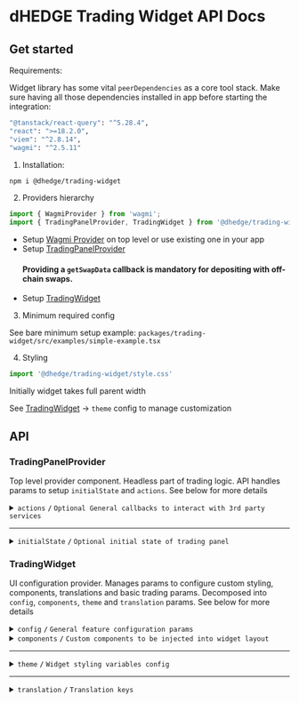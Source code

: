 # dHEDGE Trading Widget API Docs

## Get started

Requirements:

Widget library has some vital `peerDependencies` as a core tool stack. Make sure having all those dependencies installed in app before starting the integration:

```bash
"@tanstack/react-query": "^5.28.4",
"react": ">=18.2.0",
"viem": "^2.8.14",
"wagmi": "^2.5.11"
```

1. Installation:

```bash
npm i @dhedge/trading-widget
```
2. Providers hierarchy

```typescript jsx
import { WagmiProvider } from 'wagmi';
import { TradingPanelProvider, TradingWidget } from '@dhedge/trading-widget';
```

- Setup [Wagmi Provider](https://wagmi.sh/react/api/WagmiProvider) on top level or use existing one in your app
- Setup [TradingPanelProvider](#tradingpanelprovider)
  #### Providing a `getSwapData` callback is mandatory for depositing with off-chain swaps.
- Setup [TradingWidget](#tradingwidget)

3. Minimum required config

See bare minimum setup example: `packages/trading-widget/src/examples/simple-example.tsx`

4. Styling

```typescript jsx
import '@dhedge/trading-widget/style.css'
```

Initially widget takes full parent width

See [TradingWidget](#tradingwidget) -> `theme` config to manage customization

## API

### TradingPanelProvider

Top level provider component. Headless part of trading logic. API handles params to setup `initialState` and `actions`. See below for more details 

<details>
<summary><code>actions</code> <code><b>/</b></code> <code>Optional General callbacks to interact with 3rd party services</code></summary>

> | name                                  | type                                                                                                                                                                                                                                                                                     | default value | description                                                                       |
> |---------------------------------------|------------------------------------------------------------------------------------------------------------------------------------------------------------------------------------------------------------------------------------------------------------------------------------------|---------------|-----------------------------------------------------------------------------------|
> | `onUpdateSendTokenInput`              | (payload: Partial\<{ address: `Address`; symbol: `string`; value: `string`; decimals: `number`; isLoading?: `boolean` }\>) => void                                                                                                                                                       | undefined     | triggers on send token change                                                     |
> | `onUpdateTradingSettings`             | (payload: Partial\<{ slippage: `number \| 'auto'`; minSlippage?: `number` isInfiniteAllowance: `boolean`; isMultiAssetWithdrawalEnabled: `boolean`; isMaxSlippageLoading: `boolean` }\>) => void                                                                                         | undefined     | triggers on trading settings change                                               |
> | `onSetTradingType`                    | (payload: `'deposit' \| 'withdraw'`) => void                                                                                                                                                                                                                                             | undefined     | triggers on trading type change                                                   |
> | `onUpdateTradingMeta`                 | (payload: Partial\<{ approvingStatus: `'pending' \| 'success'` }\>) => void                                                                                                                                                                                                              | undefined     | triggers on trading meta change                                                   |
> | `onUpdateTradingModal`                | (payload: Partial\<{ isOpen: `boolean`; status: `'Success' \| 'None' \| 'Mining' \|  'Wallet'` }\>) => void                                                                                                                                                                              | undefined     | triggers on trading modal change                                                  |
> | `onUpdateTransactions`                | (payload: AddTransaction \| UpdateTransaction \| RemoveTransaction) => void                                                                                                                                                                                                              | undefined     | triggers on transaction action change                                             |
> | `onTradingSettleError`                | (error: `Error`) => void                                                                                                                                                                                                                                                                 | undefined     | triggers on trading settle error                                                  |
> | `onTransactionError`                  | (error: `Error`, action: `TransactionAction` \| `undefined`, chainId?: `ChainId`, txHash?: `Address`) => void                                                                                                                                                                            | undefined     | triggers on transaction error                                                     |
> | `onTransactionSuccess`                | (data: `WaitForTransactionReceiptReturnType`, action: `TransactionAction` \| `undefined`, link?: `string`) => void                                                                                                                                                                       | undefined     | triggers on transaction success                                                   |
> | `onTransactionEstimationError`        | (error: `EstimationError`, address: `Address`, chainId?: `ChainId`, account?: `Address`) => void                                                                                                                                                                                         | undefined     | triggers on transaction estimation error                                          |
> | `onTokenSelector`                     | (payload: { isOpen: `boolean`; entity: `'token' \| 'pool'` }) => void                                                                                                                                                                                                                    | undefined     | triggers on token selector change                                                 |
> | `onLog`                               | (eventName: `string`, payload?: `Record<string, unknown>`) => void                                                                                                                                                                                                                       | undefined     | triggers on log event                                                             |
> | `onSimulateTransaction`               | (payload: { chainId: `ChainId`; from: `Address`: to: `Address`; input: `string`; gas: `number`; value?: `string` }) => Promise<{ link?: `string`; simulation: { status: `boolean`; error_message: `string` } } \| null>                                                                  | undefined     | triggers to simulate transaction and get error details after failed tx estimation |
> | `getSwapData`                         | ({ signal: `AbortSignal`, variables: { chainId: `number`; sourceAddress: `Address`; destinationAddress: `Address`; walletAddress: `Address`; fromAddress: `Address`; amount: `string`; slippage: `string` } }) => Promise<{ dstAmount: `string`; tx: { { data: `string` } } } } \| null> | undefined     | provides off chain swap data based on send token value                            |

###### Source: `packages/trading-widget/src/core-kit/providers/index.tsx`
###### Default values: `undefined`
</details>

------------------------------------------------------------------------------------------

<details>
<summary><code>initialState</code> <code><b>/</b></code> <code>Optional initial state of trading panel</code></summary>

> | name               | type                                                                                                                                                                                                                                     | default value                                                                                                              | description                                                                                     |
> |--------------------|------------------------------------------------------------------------------------------------------------------------------------------------------------------------------------------------------------------------------------------|----------------------------------------------------------------------------------------------------------------------------|-------------------------------------------------------------------------------------------------|
> | `poolAddress`      | Address                                                                                                                                                                                                                                  | `AddressZero`                                                                                                              | Current active pool address                                                                     |
> | `poolConfigMap`    | Record<Address, PoolConfig>                                                                                                                                                                                                              | `{}`                                                                                                                       | Map of pool configs available for trading                                                       |
> | `settings`         | { slippage: `number \| 'auto'`; minSlippage?: `number`; isInfiniteAllowance: `boolean`; isMultiAssetWithdrawalEnabled: `boolean`; isMaxSlippageLoading: `boolean` }                                                                      | { slippage: `'auto'`; isInfiniteAllowance: `false`; isMultiAssetWithdrawalEnabled: `true`; isMaxSlippageLoading: `false` } | Panel settings                                                                                  |
> | `type`             | 'deposit' \| 'withdraw'                                                                                                                                                                                                                  | `'deposit'`                                                                                                                | Trading type                                                                                    |
> | `input`            | { sendToken: { address: `Address`; symbol: `string`; value: `string`; decimals: `number`; isLoading?: `boolean` }; receiveToken: { address: `Address`; symbol: `string`; value: `string`; decimals: `number`; isLoading?: `boolean` }  } | `poolConfigMap[poolAddress]`                                                                                               | Send/receive tokens pair                                                                        |
> | `entryFee`         | { deposit: `number`; depositWithCustomCooldown: `number`; }                                                                                                                                                                              | { deposit: `0`; depositWithCustomCooldown: `0.1` }                                                                         | Entry fee config map                                                                            |
> | `meta`             | { approvingStatus?: `'pending' \| 'success'` }                                                                                                                                                                                           | `{}`                                                                                                                       | Trading meta info                                                                               |
> | `modal`            | { isOpen: `boolean`; status: `'Success' \| 'None' \| 'Mining' \|  'Wallet'`; action: `'deposit' \| 'withdraw' \| 'approve  \| 'oraclesUpdate'`; link?: `string`; sendToken: TradingToken \| null; receiveToken: TradingToken \| null }   | `{ isOpen: `false`,status: `'None'`, receiveToken: `null`, sendToken: `null` }`                                            | Trading modal state                                                                             |
> | `transactions`     | { action: `'deposit' \| 'withdraw' \| 'approve'`; symbol: `string`; chainId: `ChainId`; txHash?: `Address` }[]                                                                                                                           | `[]`                                                                                                                       | Pending transactions                                                                            |
> | `poolFallbackData` | { address: `Address`; managerLogicAddress?: `Address`; poolCompositions: `PoolComposition[]`; tokenPrice?: `string`; apy?: { value: `number`; currency: `'USD' \| 'ETH'`  }     }                                                        | { address: `AddressZero` }                                                                                                 | Current active pool fallback data to override or extend contract's response                     |
> | `defaultChainId`   | number (optional)                                                                                                                                                                                                                        | undefined                                                                                                                  | Chain id that will be returned from useNetwork wagmi hook when connected to unsupported network |

###### Source: `packages/trading-widget/src/core-kit/providers/index.tsx`
###### Default values: `packages/trading-widget/src/core-kit/providers/index.tsx`
</details>

### TradingWidget

UI configuration provider. Manages params to configure custom styling, components, translations and basic trading params. Decomposed into `config`, `components`, `theme` and `translation` params. See below for more details

<details>
<summary><code>config</code> <code><b>/</b></code> <code>General feature configuration params</code></summary>

##### params

> | name                               | type                                                           | default value                | description                                                                                                                                         |
> |------------------------------------|----------------------------------------------------------------|------------------------------|-----------------------------------------------------------------------------------------------------------------------------------------------------|
> | `isGeoBlocked`                     | `boolean`                                                      | `false`                      | Restricts depositing action button and conditionally renders GeoBlockAlert component                                                                |
> | `isSanctioned`                     | `boolean`                                                      | `false`                      | Restricts depositing action button and conditionally renders SanctionedAlert component                                                              |
> | `depositQuoteDiffWarningThreshold` | `number`                                                       | `1`                          | Deposit slippage absolute percent value warning threshold, Affects styling to warn user                                                             |
> | `depositQuoteDiffErrorThreshold`   | `number`                                                       | `3`                          | Deposit slippage absolute percent value error threshold, Affects styling to warn user                                                               |
> | `defaultWithdrawSlippageScale`     | `number[]`                                                     | `[0.1, 0.3, 0.5, 1, 1.5, 3]` | Initial withdraw slippage absolute percent. Further adjustments are available in panel settings                                                     |
> | `defaultLockTime`                  | `string`                                                       | `'24 hours'`                 | Formatted default deposit lock time to be displayed in panel (Long lockup period is used to bypass entry fee and can be managed in panel settings)  |
> | `customLockTime`                   | `string`                                                       | `'15 minutes'`               | Formatted custom deposit lock time alternative to be displayed in panel                                                                             |
> | `stablePrecision`                  | `number`                                                       | `3`                          | Number of decimals to be displayed in stables (e.g USDC balance)                                                                                    |
> | `defaultPrecision`                 | `number`                                                       | `6`                          | Number of decimals to be displayed in token values                                                                                                  |
> | `stakingChainId`                   | `number`                                                       | `10` (Optimism)              | ChainId to be used in staking logic                                                                                                                 |
> | `termsOfUseAccepted`               | `boolean`                                                      | `true`                       | Requires user to confirm terms of use by rendering DepositTermsOfUse component before deposit action                                                |
> | `standalone`                       | `boolean`                                                      | `true`                       | Handles token selection in SPA mode                                                                                                                 |
> | `chainConfig`                      | `Partial<Record<ChainId, { name: string; iconPath: string }>>` | `{}`                         | Sets map of chain `name` and `iconPath`                                                                                                             |

##### actions

> | name                                 | type                     | default value                 | description                                                                                                                                                                                                                                                                   |
> |--------------------------------------|--------------------------|-------------------------------|-------------------------------------------------------------------------------------------------------------------------------------------------------------------------------------------------------------------------------------------------------------------------------|
> | `onConnect`                          | `() => void`             | `() => {}`                    | Widget has built-in `Connect Wallet` action button that triggers `onConnect` callback assuming starting of abstract wallet connection process. After all the only requirement is to get connected wallet inside wagmi's `useAccount` hook to make trading operations possible |
> | `onAcceptTermsOfUse`                 | `() => Promise<boolean>` | `() => Promise.resolve(true)` | Callback is triggered after user's approval of Terms of Use statements assuming switching of external `config.termsOfUseAccepted` param to `true` state                                                                                                                       |

###### Source: `packages/trading-widget/src/trading-widget/providers/config-provider`
###### Default values: `packages/trading-widget/src/trading-widget/providers/config-provider/config-provider.defaults.ts`
</details>

<details>
<summary>
<code>components</code>
<code><b>/</b></code>
<code>Custom components to be injected into widget layout</code>
</summary>

> | name                   | type                                 | default value       | description                                                                                                     |
> |------------------------|--------------------------------------|---------------------|-----------------------------------------------------------------------------------------------------------------|
> | `GeoBlockAlert`        | ComponentType                        | `<GeoBlockAlert>`   | Component replaces deposit button while `isGeoBlocked` config param is set to `true`                            |
> | `SanctionedAlert`      | ComponentType                        | `<SanctionedAlert>` | Component replaces deposit button while `isSanctioned` config param is set to `true`                            |
> | `DepositMetaInfo`      | ComponentType                        | `undefined`         | Component is injected into deposit meta part of widget layout nearby TransactionOverviewDisclosure              |
> | `WithdrawMetaInfo`     | ComponentType                        | `undefined`         | Component is injected into withdraw meta part of widget layout nearby WithdrawTransactionOverviewDisclosure     |
> | `ExtraActionButton`    | ComponentType                        | `undefined`         | Component is injected below deposit action button and rendered if `isGeoBlocked` config param is set to `false` |
> | `Image`                | ComponentType<ImageProps>            | `<img>`             | Component optionally can be used to pass `nextjs` Image component to be used for assets rendering               |
> | `LogoSpinner`          | ComponentType<SVGProps<SVGElement>>  | `<Spinner>`         | Component is injected into widget pending transaction overlay. Assume using of spinning animation               |
> | `DepositTermsOfUse`    | ComponentType                        | `undefined`         | Component is injected into `TermsOfUseOverlay` to extend default terms of use statement points                  |


###### Source: `packages/trading-widget/src/trading-widget/providers/component-provider/component-provider.tsx`
###### Default values: `undefined`
</details>

------------------------------------------------------------------------------------------

<details>
<summary>
<code>theme</code>
<code><b>/</b></code>
<code>Widget styling variables config</code>
</summary>

##### global

###### color

path: `global.color[name]`

> | name                       | type       | default value                                | description                           |
> |----------------------------|------------|----------------------------------------------|---------------------------------------|
> | `colorTextPrimary`         | string     | `#ffffff`                                    | Primary text color                    |
> | `colorTextPrimaryHover`    | string     | `#ffffffCC`                                  | Primary hover text color              |
> | `colorBorderPrimary`       | string     | `global?.color?.colorTextPrimary ?? #ffffff` | Primary border color                  |
> | `colorTextSecondary`       | string     | `#9DA2AD`                                    | Secondary text color                  |
> | `colorBgPrimary`           | string     | `#1B2432`                                    | Primary bg color                      |
> | `colorBgSecondary`         | string     | `#2B313E`                                    | Secondary bg color                    |
> | `colorTextAccent`          | string     | `#ffffff`                                    | Accent text color                     |
> | `colorTextAccentHover`     | string     | `#ffffffCC`                                  | Accent hover text color               |
> | `colorBgAccentFrom`        | string     | `#73D393`                                    | Accent bg gradient `from` color       |
> | `colorBgAccentTo`          | string     | `#34855E`                                    | Accent bg gradient `to` color         |
> | `colorBgAccentFromHover`   | string     | `#73D393CC`                                  | Accent hover bg gradient `from` color |
> | `colorBgAccentToHover`     | string     | `#162435`                                    | Accent hover bg gradient `to` color   |
> | `colorTextNeutral`         | string     | `#9DA2AD80`                                  | Neutral text color                    |
> | `colorBgNeutral`           | string     | `#9DA2AD33`                                  | Neutral bg color                      |
> | `colorTextLoading`         | string     | `#ffffff99`                                  | Loading text color                    |
> | `colorTextError`           | string     | `#EF4444`                                    | Error text color                      |
> | `colorTextWarning`         | string     | `#AFA58D`                                    | Warning text color                    |
> | `colorIcon`                | string     | `global?.color?.colorTextPrimary ?? #ffffff` | Warning text color                    |

###### size

path: `global.size[name]`

> | name                   | type         | default value                                | description            |
> |------------------------|--------------|----------------------------------------------|------------------------|
> | `gap`                  | string       | `0.25rem`                                    | General flex gap       |
> | `spacer`               | string       | `4px`                                        | General spacer         |
> | `fontSizeBase`         | string       | `16px`                                       | Font size base         |
> | `lineHeightBase`       | string       | `24px`                                       | Line height base       |
> | `fontSizeXs`           | string       | `12px`                                       | Font size xs           |
> | `lineHeightXs`         | string       | `16px`                                       | Line height xs         |
> | `fontSizeSm`           | string       | `14px`                                       | Font size sm           |
> | `lineHeightSm`         | string       | `20px`                                       | Line height sm         |
> | `fontSizeLg`           | string       | `18px`                                       | Font size lg           |
> | `lineHeightLg`         | string       | `28px`                                       | Line height lg         |
> | `iconSize`             | string       | `20px`                                       | Icon size base         |
> | `iconSizeSm`           | string       | `24px`                                       | Icon size sm           |
> | `iconSecondarySize`    | string       | `16px`                                       | Icon secondary size    |
> | `iconSecondarySizeSm`  | string       | `16px`                                       | Icon secondary size sm |
> | `labelFontSize`        | string       | `config?.global?.size?.fontSizeXs ?? 12px`   | Label font size        |
> | `labelLineHeight`      | string       | `config?.global?.size?.lineHeightXs ?? 16px` | Label font size        |
> | `labelLineHeight`      | string       | `config?.global?.size?.lineHeightXs ?? 16px` | Label font size        |

###### style

path: `global.style[name]`

> | name                                               | type           | default value | description                  |
> |----------------------------------------------------|----------------|---------------|------------------------------|
> | `radiusPrimary`                                    | string         | `1rem`        | General border radius        |
> | `radiusSecondary`                                  | string         | `1rem`        | Secondary border radius      |
> | `fontWeightLight`                                  | string         | `300`         | Font weight light            |
> | `fontWeightMedium`                                 | string         | `500`         | Font weight medium           |
> | `fontWeightBold`                                   | string         | `700`         | Font weight bold             |
> | `actionOpacity`                                    | string         | `1`           | Action element opacity       |
> | `actionOpacityHover`                               | string         | `0.8`         | Action hover element opacity |

##### component

###### popup

path: `component.popup[name]`

> | name                 | type             | default value                                           | description      |
> |----------------------|------------------|---------------------------------------------------------|------------------|
> | `color.colorText`    | string           | `config?.global?.color?.colorTextSecondary ?? #9DA2AD`  | Popup text color |
> | `color.colorBg`      | string           | `config?.global?.color?.colorBgSecondary ?? #2B313E`    | Popup bg color   |
> | `color.colorBorder`  | string           | `config?.global?.color?.colorTextSecondary ?? #9DA2AD`  | Popup bg color   |
> | `size.fontSize`      | string           | `config?.global?.size?.fontSizeXs ?? 12px`              | Popup font size  |

###### popupList

path: `component.popupList[name]`

> | name                    | type             | default value                                            | description                   |
> |-------------------------|------------------|----------------------------------------------------------|-------------------------------|
> | `color.itemBgEven`      | string           | `transparent`                                            | Popup list even item bg color |
> | `color.itemBgOdd`       | string           | `#2A3648`                                                | Popup list odd item bg color  |
> | `color.headerBg`        | string           | `#1B2432`                                                | Popup list header bg color    |

###### tabGroup

path: `component.tabGroup[name]`

> | name      | type             | default value                    | description              |
> |-----------|------------------|----------------------------------|--------------------------|
> | `size.px` | string           | `global.size.spacer * 3`         | Tab group padding inline |

###### tabContent

path: `component.tabContent[name]`

> | name       | type             | default value             | description                |
> |------------|------------------|---------------------------|----------------------------|
> | `size.pt`  | string           | `global.size.spacer * 3`  | Tab content padding top    |
> | `size.px`  | string           | `0px`                     | Tab content padding inline |
> | `size.pb`  | string           | `global.size.spacer * 9`  | Tab content padding bottom |
> | `size.gap` | string           | `global.size.spacer * 2`  | Tab content flex gap       |

###### tab

path: `component.tab[name]`

> | name                     | type                | default value                        | description           |
> |--------------------------|---------------------|--------------------------------------|-----------------------|
> | `size.px`                | string              | `global.size.spacer * 9`             | Tab padding inline    |
> | `size.py`                | string              | `global.size.spacer * 3`             | Tab padding block     |
> | `size.fontSize`          | string              | `global.size.fontSizeSm`             | Tab font size         |
> | `color.colorBg`          | string              | `global.color.colorBgNeutral`        | Tab bg color          |
> | `color.colorText`        | string              | `global.color.colorTextNeutral`      | Tab text color        |
> | `color.selectColorText`  | string              | `global.color.colorTextPrimary`      | Tab select text color |
> | `color.colorTextHover`   | string              | `global.color.colorTextPrimaryHover` | Tab hover text color  |
> | `style.fontWeight`       | string              | `global.style.fontWeightBold`        | Tab font weight       |
> | `style.lineHeight`       | string              | `global.size.lineHeightSm`           | Tab line height       |

###### balance

path: `component.balance[name]`

> | name                   | type                | default value                      | description               |
> |------------------------|---------------------|------------------------------------|---------------------------|
> | `size.px`              | string              | `global.size.spacer * 3`           | Balance padding inline    |
> | `size.gap`             | string              | `global.size.gap`                  | Balance flex gap          |
> | `size.fontSize`        | string              | `global.size.fontSizeLg`           | Balance font size         |
> | `size.lineHeight`      | string              | `global.size.lineHeightLg`         | Balance line height       |
> | `size.priceFontSize`   | string              | `global.size.fontSizeBase`         | Balance price font size   |
> | `size.priceLineHeight` | string              | `global.size.lineHeightBase`       | Balance price line height |
> | `color.colorText`      | string              | `global.color.colorTextPrimary`    | Balance text color        |
> | `color.priceColorText` | string              | `global.color.colorTextSecondary`  | Balance price text color  |

###### inputGroup

path: `component.inputGroup[name]`

> | name           | type                | default value                         | description                |
> |----------------|---------------------|---------------------------------------|----------------------------|
> | `size.px`      | string              | `global.size.spacer * 3`              | Input group padding inline |
> | `size.gap`     | string              | `global.size.gap`                     | Input group flex gap       |

###### input

path: `component.input[name]`

> | name                       | type                    | default value                       | description                 |
> |----------------------------|-------------------------|-------------------------------------|-----------------------------|
> | `size.px`                  | string                  | `global.size.spacer * 3`            | Input padding inline        |
> | `size.py`                  | string                  | `global.size.spacer * 2`            | Input padding block         |
> | `size.gap`                 | string                  | `global.size.gap * 2`               | Input flex gap              |
> | `size.priceGap`            | string                  | `global.size.gap * 2`               | Input flex gap              |
> | `size.iconSize`            | string                  | `global.size.iconSize`              | Input icon size             |
> | `size.iconSizeSm`          | string                  | `global.size.iconSizeSm`            | Input icon size sm          |
> | `size.labelFontSize`       | string                  | `global.size.fontSizeSm`            | Input label line height     |
> | `size.labelLineHeight`     | string                  | `global.size.lineHeightSm`          | Input label font size       |
> | `size.fontSize`            | string                  | `global.size.fontSizeSm`            | Input font size             |
> | `size.lineHeight`          | string                  | `global.size.lineHeightSm`          | Input line height           |
> | `size.fontSizeLg`          | string                  | `global.size.fontSizeLg`            | Input font size lg          |
> | `size.lineHeightLg`        | string                  | `global.size.lineHeightLg`          | Input line height lg        |
> | `size.tokenFontSize`       | string                  | `global.size.fontSizeXs`            | Input token font size       |
> | `size.tokenLineHeight`     | string                  | `global.size.lineHeightXs`          | Input token line height     |
> | `size.tokenFontSizeSm`     | string                  | `global.size.fontSizeBase`          | Input token font size sm    |
> | `size.tokenLineHeightSm`   | string                  | `global.size.lineHeightBase`        | Input token line height sm  |
> | `size.buttonPx`            | string                  | `global.size.spacer * 2`            | Input button padding inline |
> | `size.buttonPy`            | string                  | `global.size.spacer`                | Input button padding block  |
> | `size.buttonFontSize`      | string                  | `global?.size?.fontSizeXs`          | Input button font size      |
> | `size.buttonLineHeight`    | string                  | `global?.size?.lineHeightXs`        | Input button line height    |
> | `color.textColor`          | string                  | `global.color.colorTextPrimary`     | Input text color            |
> | `color.loadingTextColor`   | string                  | `global.color.colorTextLoading`     | Input loading text color    |
> | `color.bgColor`            | string                  | `global.color.colorBgNeutral`       | Input bg color              |
> | `color.bgColorFocus`       | string                  | `transparent`                       | Input bg color              |
> | `color.borderColor`        | string                  | `#4C505B`                           | Input border color          |
> | `color.borderColorFocus`   | string                  | `global.color.colorTextPrimary`     | Input border focus color    |
> | `color.placeholderColor`   | string                  | `global.color.colorTextSecondary`   | Input placeholder color     |
> | `color.buttonBgColor`      | string                  | `global.color.colorBgSecondary`     | Input button bg color       |
> | `color.buttonBorderColor`  | string                  | `global.color.colorBgAccentTo`      | Input button border color   |
> | `color.buttonTextColor`    | string                  | `global.color.colorTextPrimary`     | Input button text color     |
> | `style.radius`             | string                  | `global.style.radiusPrimary`        | Input border radius         |
> | `style.labelFontWeight`    | string                  | `global.style.fontWeightLight`      | Input label font weight     |
> | `style.fontWeight`         | string                  | `global.style.fontWeightLight`      | Input font weight           |
> | `style.tokenFontWeight`    | string                  | `global.style.fontWeightLight`      | Input token font weight     |
> | `style.buttonRadius`       | string                  | `30px`                              | Input button border radius  |

###### tooltip

path: `component.tooltip[name]`

> | name                     | type              | default value                                             | description      |
> |--------------------------|-------------------|-----------------------------------------------------------|------------------|
> | `color.colorBg`          | string            | `#12171F`                                                 | Tooltip bg color |

###### switch

path: `component.switch[name]`

> | name                       | type              | default value                                              | description               |
> |----------------------------|-------------------|------------------------------------------------------------|---------------------------|
> | `color.colorBgChecked`     | string            | `#152E4D`                                                  | Switch checked bg color   |
> | `color.colorBg`            | string            | `#4C505B`                                                  | Switch unchecked bg color |

###### actionButton

path: `component.actionButton[name]`

> | name                             | type                | default value                         | description                                |
> |----------------------------------|---------------------|---------------------------------------|--------------------------------------------|
> | `size.borderWidth`               | string              | `1px`                                 | Action button border width                 |
> | `color.colorBgFrom`              | string              | `global.color.colorBgAccentFrom`      | Action button bg gradient color from       |
> | `color.colorBgTo`                | string              | `global.color.colorBgAccentTo`        | Action button bg gradient color to         |
> | `color.colorBgFromHover`         | string              | `global.color.colorBgAccentFromHover` | Action button hover bg gradient color from |
> | `color.colorBgToHover`           | string              | `global.color.colorBgAccentTo`        | Action button hover bg gradient color to   |
> | `color.colorBorder`              | string              | `global.color.colorBgAccentFrom`      | Action button border color                 |
> | `color.colorText`                | string              | `global.color.colorTextAccent`        | Action button text color                   |
> | `color.colorText`                | string              | `global.color.colorTextAccent`        | Action button text color                   |
> | `color.outlineColorBorder`       | string              | `#ffffff33`                           | Action outline button border color         |
> | `color.outlineColorBorderHover`  | string              | `#ffffffCC`                           | Action outline button hover border color   |
> | `color.outlineColorText`         | string              | `global.color.colorTextPrimary`       | Action outline button text color           |

###### meta

path: `component.meta[name]`

> | name                  | type                | default value                          | description          |
> |-----------------------|---------------------|----------------------------------------|----------------------|
> | `size.gap`            | string              | `global.size.gap`                      | Meta flex gap        |
> | `size.px`             | string              | `global.size.spacer * 3`               | Meta padding inline  |
> | `color.linkTextColor` | string              | `global.color.colorBgAccentFrom`       | Meta link text color |
> | `color.panelBgHover`  | string              | `config.global.color.colorBgNeutral`   | Meta panel hover bg  |

###### Source: `packages/trading-widget/src/trading-widget/providers/theme-provider/theme-provider.tsx`
###### Default values: `undefined`
</details>

------------------------------------------------------------------------------------------

<details>
<summary>
<code>translation</code>
<code><b>/</b></code>
<code>Translation keys</code>
</summary>

> | name                             | type   | default value                                                                                                                                                                         | description                                                                                                                      |
> |----------------------------------|--------|---------------------------------------------------------------------------------------------------------------------------------------------------------------------------------------|----------------------------------------------------------------------------------------------------------------------------------|
> | `depositSlippageWarning`         | string | Excludes entry fee. Slippage may be amplified by the leverage. See the docs for more info.                                                                                            |                                                                                                                                  |
> | `withdrawSlippageWarning`        | string | Slippage only applies to single asset withdrawals and withdrawals from vaults with debt positions in Aave.                                                                            |                                                                                                                                  |
> | `minSlippageWarning`             | string | Flexible min slippage value that is likely enough to process the transaction.                                                                                                         |                                                                                                                                  |
> | `highSlippageWarning`            | string | We recommend using another asset to trade with lower slippage.                                                                                                                        |                                                                                                                                  |
> | `recommendedMinSlippage`         | string | Recommended Min Slippage                                                                                                                                                              |                                                                                                                                  |
> | `projectedDailyEarningsTooltip`  | string | Projected daily earnings are based on the current APY and may differ from actual earnings.                                                                                            |                                                                                                                                  |
> | `dailyEarnings`                  | string | Daily Earnings                                                                                                                                                                        |                                                                                                                                  |
> | `projectedYearlyEarningsTooltip` | string | Projected yearly earnings are based on the current APY and may differ from actual earnings.                                                                                           |                                                                                                                                  |
> | `yearlyEarnings`                 | string | Yearly Earnings                                                                                                                                                                       |                                                                                                                                  |
> | `fullReceiveDetails`             | string | See full details influencing what you will receive.                                                                                                                                   |                                                                                                                                  |
> | `tradeDetails`                   | string | Trade details                                                                                                                                                                         |                                                                                                                                  |
> | `maxSlippage`                    | string | Max slippage                                                                                                                                                                          |                                                                                                                                  |
> | `minReceiveAmount`               | string | You will receive no less than this amount.                                                                                                                                            |                                                                                                                                  |
> | `minReceived`                    | string | Minimum Received                                                                                                                                                                      |                                                                                                                                  |
> | `estimatedMultiAssetFractions`   | string | Estimated multi asset fractions                                                                                                                                                       |                                                                                                                                  |
> | `infinite`                       | string | Infinite                                                                                                                                                                              |                                                                                                                                  |
> | `tokenAllowance`                 | string | Token Allowance                                                                                                                                                                       |                                                                                                                                  |
> | `entryFee`                       | string | Entry Fee                                                                                                                                                                             |                                                                                                                                  |
> | `entryFeeExplanation`            | string | When you deposit, the token takes a small entry fee. This fee helps cover the costs when we rebalance the underlying funds, and it's shared among all token holders.                  |                                                                                                                                  |
> | `amountToBeApproved`             | string | Amount of {symbol} tokens to be approved. Can be customized in settings.                                                                                                              |                                                                                                                                  |
> | `minDepositUsd`                  | string | Minimum deposit in USD.                                                                                                                                                               |                                                                                                                                  |
> | `minDeposit`                     | string | Minimum Deposit                                                                                                                                                                       |                                                                                                                                  |
> | `tokensLockTime`                 | string | Purchased tokens will have a {lockTime} lock.                                                                                                                                         |                                                                                                                                  |
> | `slippageTolerance`              | string | Slippage tolerance                                                                                                                                                                    |                                                                                                                                  |
> | `bypassEntryFee`                 | string | Bypass Entry Fee                                                                                                                                                                      |                                                                                                                                  |
> | `tokenAmountToApprove`           | string | Amount of tokens to be approved.                                                                                                                                                      |                                                                                                                                  |
> | `auto`                           | string | Auto                                                                                                                                                                                  |                                                                                                                                  |
> | `autoSlippageDescription`        | string | App is testing different slippage ranges, starting low and increasing until it's likely to pass                                                                                       |                                                                                                                                  |
> | `lengthenLockup`                 | string | Lengthen lockup to remove entry fee                                                                                                                                                   |                                                                                                                                  |
> | `deposit`                        | string | Buy                                                                                                                                                                                   |                                                                                                                                  |
> | `withdraw`                       | string | Sell                                                                                                                                                                                  |                                                                                                                                  |
> | `yourBalance`                    | string | Your Balance                                                                                                                                                                          |                                                                                                                                  |
> | `max`                            | string | Max                                                                                                                                                                                   |                                                                                                                                  |
> | `allAssets`                      | string | All Assets                                                                                                                                                                            |                                                                                                                                  |
> | `all`                            | string | All                                                                                                                                                                                   |                                                                                                                                  |
> | `payWith`                        | string | Pay with                                                                                                                                                                              |                                                                                                                                  |
> | `buyEstimated`                   | string | Buy (estimated)                                                                                                                                                                       |                                                                                                                                  |
> | `sell`                           | string | Sell                                                                                                                                                                                  |                                                                                                                                  |
> | `receiveEstimated`               | string | Receive (estimated)                                                                                                                                                                   |                                                                                                                                  |
> | `confirmInWallet`                | string | Please confirm in wallet                                                                                                                                                              |                                                                                                                                  |
> | `pending`                        | string | Pending...                                                                                                                                                                            |                                                                                                                                  |
> | `approve`                        | string | Approve                                                                                                                                                                               |                                                                                                                                  |
> | `connectWallet`                  | string | Connect Wallet                                                                                                                                                                        |                                                                                                                                  |
> | `minimumPurchase`                | string | Minimum purchase is ${value}                                                                                                                                                          |                                                                                                                                  |
> | `poolIsInactive`                 | string | {poolSymbol} token is no longer active. Please withdraw from them.                                                                                                                    |                                                                                                                                  |
> | `poolIsPrivate`                  | string | This vault is currently private                                                                                                                                                       |                                                                                                                                  |
> | `updateOracles`                  | string | Update Oracles                                                                                                                                                                        |                                                                                                                                  |
> | `confirmMaxSlippage`             | string | Confirm {slippagePercentage}% max slippage                                                                                                                                            |                                                                                                                                  |
> | `withdrawalWindowDisabled`       | string | You can sell your {tokenSymbol} tokens during withdrawal window period starting from {startTime}                                                                                      |                                                                                                                                  |
> | `withdrawCooldown`               | string | You can sell your {tokenSymbol} tokens in {cooldownEndTime}                                                                                                                           |                                                                                                                                  |
> | `termsOfUse`                     | string | Terms Of Use                                                                                                                                                                          |                                                                                                                                  |
> | `termOfUseDepositListTitle`      | string | Please know the following before depositing                                                                                                                                           |                                                                                                                                  |
> | `termOfUseDepositAssetSlippage`  | string | When exiting, investors receive single asset or the underlying vault assets. Withdraw slippage can be customized in withdraw settings                                                 |                                                                                                                                  |
> | `termOfUseDepositBugs`           | string | There may be interface bugs on the platform                                                                                                                                           |                                                                                                                                  |
> | `termOfUseDepositDowntime`       | string | There may be interface downtime (planned and unplanned)                                                                                                                               |                                                                                                                                  |
> | `termOfUseDepositAuditRisk`      | string | Smart contracts are audited but a risk is still present                                                                                                                               |                                                                                                                                  |
> | `termOfUseDepositAccept`         | string | Accept & Deposit                                                                                                                                                                      |                                                                                                                                  |
> | `back`                           | string | Back                                                                                                                                                                                  |                                                                                                                                  |
> | `highSlippage`                   | string | High Slippage Alert                                                                                                                                                                   |                                                                                                                                  |
> | `responsibleHighSlippage`        | string | By proceeding with this trade, you acknowledge and accept the possibility of experiencing high slippage, resulting in a potential difference between the expected and executed price. |                                                                                                                                  |
> | `highSlippageListTitle`          | string | Please consider the following before confirming                                                                                                                                       |                                                                                                                                  |
> | `highSlippageQuoteDiff`          | string | Be aware that the final amount of assets you receive may be different from the initially quoted value.                                                                                |                                                                                                                                  |
> | `highSlippageRisk`               | string | Ensure that you understand the risks associated with high slippage and are comfortable proceeding with the trade.                                                                     |                                                                                                                                  |
> | `confirm`                        | string | Confirm                                                                                                                                                                               |                                                                                                                                  |
> | `selectToken`                    | string | Select Token                                                                                                                                                                          |                                                                                                                                  |
> | `sendingOrderToWallet`           | string | Sending order to your wallet                                                                                                                                                          |                                                                                                                                  |
> | `settingUpTx`                    | string | Setting up transaction                                                                                                                                                                |                                                                                                                                  |
> | `updateSynthetixOracles`         | string | Updating Synthetix Oracles                                                                                                                                                            |                                                                                                                                  |
> | `approveSpending`                | string | Approve {symbol} spending                                                                                                                                                             |                                                                                                                                  |
> | `pay`                            | string | Pay                                                                                                                                                                                   |                                                                                                                                  |
> | `multiAssetFractions`            | string | multi asset fractions                                                                                                                                                                 |                                                                                                                                  |
> | `explorer`                       | string | Explorer                                                                                                                                                                              |                                                                                                                                  |
> | `as`                             | string | As                                                                                                                                                                                    |                                                                                                                                  |

###### Source: `packages/trading-widget/src/trading-widget/providers/translation-provider/translation-provider.tsx`
###### Default values: `packages/trading-widget/src/trading-widget/providers/translation-provider/translation-provider.defaults.ts`
</details>
